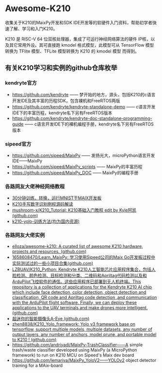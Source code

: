 # Awesome-K210
收集关于K210的MaixPy开发和SDK IDE开发等的软硬件入门资料，帮助初学者快速了解、学习和入门K210。

K210 是 RISC-V 64 位双核处理器，集成了可运行神经网络算法的硬件 IP核，以及其它常用外设。其可直接跑 kmodel 格式模型，此模型可从 TensorFlow 模型转换为 TFlite 模型、TFLite 模型转换为 K210 的 kmodel 模型 而得到。

## 有关K210学习和实例的github仓库枚举

### kendryte官方

-   https://github.com/kendryte —— 梦开始的地方，源头，包括K210的c语言开发IDE及其丰富的历程SDK，包含裸机和FreeRTOS两版
-   https://github.com/kendryte/kendryte-standalone-demo —— c语言开发IDE下的丰富历程，kendryte名下另有FreeRTOS版本
-   https://github.com/kendryte/kendryte-doc-standalone-programming-guide —— c语言开发IDE下的裸机编程手册，kendryte名下另有FreeRTOS版本

### sipeed官方

-   https://github.com/sipeed/MaixPy —— 发扬光大，microPython语言开发IDE——MaixPy
-   https://github.com/sipeed/MaixPy_scripts —— MaixPy的丰富历程
-   https://github.com/sipeed/MaixPy_DOC —— MaixPy的编程手册

### 各路网友大佬神经网络教程

-   [30分钟训练，转换，运行MNIST于MAIX开发板](https://blog.sipeed.com/p/518.html)
-   [K210手写数字识别例程源码解读](https://blog.sipeed.com/p/652.html#more-652)
-   [mushroom-x/K210_Tutorial: K210基础入门教程 edit by Kyle阿凯 (github.com)](https://github.com/mushroom-x/K210_Tutorial)
-   [k210-yolo-训练方法(均为国内资源)](https://cn.bbs.sipeed.com/d/149-k210-yolo)

### 各路网友大佬实例

-   [elloza/awesome-k210: A curated list of awesome K210 hardware, projects and resources. (github.com)](https://github.com/elloza/awesome-k210)
-   [1658608470/Learn_MaixPy: 学习使用Sipeed公司的Maix Go开发板过程中实际测试过的一些小项目合集(github.com)](https://github.com/1658608470/Learn_MaixPy)
-   [LZBUAV/K210_Python: Kendryte K210人工智能芯片应用程序集合，包括人脸检测、颜色检测、目标检测和分类、二维码和Apriltag代码检测以及和ArduPilot飞控软件的通信。这些应用程序已部署到无人机终端。This repository is a collection of applications for the Kendryte K210 AI chip which include face detection, color detection, object detection and classification, QR code and Apriltag code detection ,and communication with the ArduPilot flight software. Finally, we can deploy these applications to the UAV terminals and make drones more intelligent. (github.com)](https://github.com/LZBUAV/K210_Python)
-   [超迷你的智能摄像头A-Eye,(github.com)](https://github.com/peng-zhihui/A-Eye)
-   [zhen8838/K210_Yolo_framework: Yolo v3 framework base on tensorflow, support multiple models, multiple datasets, any number of output layers, any number of anchors, model prune, and portable model to K210 ! (github.com)](https://github.com/zhen8838/K210_Yolo_framework)
-   https://github.com/andriyadi/MaixPy-TrashClassifier——A simple trash/waste classifier developed using MaixPy (a MicroPython framework) to run on K210 MCU on Sipeed's Maix dev board
-   https://github.com/lemariva/MaixPy_YoloV2——YOLOv2 object detector training for a MAix-board


